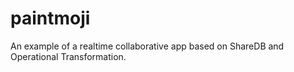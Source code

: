 # paintmoji
An example of a realtime collaborative app based on ShareDB and Operational Transformation.
